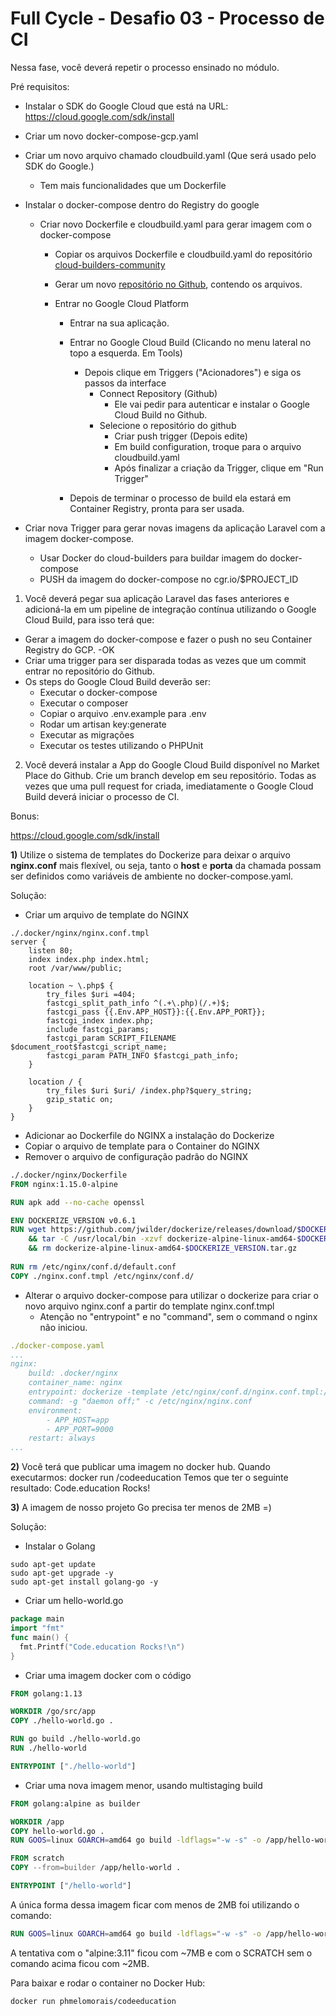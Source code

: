 # Full Cycle - Desafio 03 - Processo de CI

Nessa fase, você deverá repetir o processo ensinado no módulo.

Pré requisitos:

- Instalar o SDK do Google Cloud que está na URL: https://cloud.google.com/sdk/install

- Criar um novo docker-compose-gcp.yaml

- Criar um novo arquivo chamado cloudbuild.yaml (Que será usado pelo SDK do Google.)

  - Tem mais funcionalidades que um Dockerfile

- Instalar o docker-compose dentro do Registry do google

  - Criar novo Dockerfile e cloudbuild.yaml para gerar imagem com o docker-compose

    - Copiar os arquivos Dockerfile e cloudbuild.yaml do repositório [cloud-builders-community](https://github.com/GoogleCloudPlatform/cloud-builders-community/tree/master/docker-compose) 

    - Gerar um novo [repositório no Github](https://github.com/phmelo/fullcycle-desafio-ci-gcp-docker-compose), contendo os arquivos. 

    - Entrar no Google Cloud Platform

      - Entrar na sua aplicação.

      - Entrar no Google Cloud Build (Clicando no menu lateral no topo a esquerda. Em Tools)

        - Depois clique em Triggers ("Acionadores") e siga os passos da interface
          - Connect Repository (Github)
            - Ele vai pedir para autenticar e instalar o Google Cloud Build no Github.
          - Selecione o repositório do github
            - Criar push trigger (Depois edite)
            - Em build configuration, troque para o arquivo cloudbuild.yaml
            - Após finalizar a criação da Trigger, clique em "Run Trigger"

      - Depois de terminar o processo de build ela estará em Container Registry, pronta para ser usada.

        

- Criar nova Trigger para gerar novas imagens da aplicação Laravel com a imagem docker-compose.

  - Usar Docker do cloud-builders para buildar imagem do docker-compose
  - PUSH da imagem do docker-compose no cgr.io/$PROJECT_ID





1) Você deverá pegar sua aplicação Laravel das fases anteriores e  adicioná-la em um pipeline de integração contínua utilizando o Google Cloud Build, para isso terá que:

- Gerar a imagem do docker-compose e fazer o push no seu Container Registry do GCP. -OK
- Criar uma trigger para ser disparada todas as vezes que um commit entrar no repositório do Github.
- Os steps do Google Cloud Build deverão ser: 
  - Executar o docker-compose
  - Executar o composer
  - Copiar o arquivo .env.example para .env
  - Rodar um artisan key:generate
  - Executar as migrações
  - Executar os testes utilizando o PHPUnit



2) Você deverá instalar a App do Google Cloud Build disponível no  Market Place do Github. Crie um branch develop em seu repositório. Todas as vezes que uma pull request for criada, imediatamente o Google Cloud  Build deverá iniciar o processo de CI.





Bonus:

https://cloud.google.com/sdk/install



**1)** Utilize o sistema de templates do Dockerize para deixar o arquivo **nginx.conf** mais flexível, ou seja, tanto o **host** e **porta** da chamada possam ser definidos como variáveis de ambiente no docker-compose.yaml. 



Solução:

- Criar um arquivo de template do NGINX

```nginx
./.docker/nginx/nginx.conf.tmpl
server {
    listen 80;
    index index.php index.html;
    root /var/www/public;

    location ~ \.php$ {
        try_files $uri =404;
        fastcgi_split_path_info ^(.+\.php)(/.+)$;
        fastcgi_pass {{.Env.APP_HOST}}:{{.Env.APP_PORT}};
        fastcgi_index index.php;
        include fastcgi_params;
        fastcgi_param SCRIPT_FILENAME $document_root$fastcgi_script_name;
        fastcgi_param PATH_INFO $fastcgi_path_info;
    }

    location / {
        try_files $uri $uri/ /index.php?$query_string;
        gzip_static on;
    }
}

```



- Adicionar ao Dockerfile do NGINX a instalação do Dockerize
- Copiar o arquivo de template para o Container do NGINX
- Remover o arquivo de configuração padrão do NGINX

```dockerfile
./.docker/nginx/Dockerfile
FROM nginx:1.15.0-alpine

RUN apk add --no-cache openssl

ENV DOCKERIZE_VERSION v0.6.1
RUN wget https://github.com/jwilder/dockerize/releases/download/$DOCKERIZE_VERSION/dockerize-alpine-linux-amd64-$DOCKERIZE_VERSION.tar.gz \
    && tar -C /usr/local/bin -xzvf dockerize-alpine-linux-amd64-$DOCKERIZE_VERSION.tar.gz \
    && rm dockerize-alpine-linux-amd64-$DOCKERIZE_VERSION.tar.gz
    
RUN rm /etc/nginx/conf.d/default.conf
COPY ./nginx.conf.tmpl /etc/nginx/conf.d/

```



- Alterar o arquivo docker-compose para utilizar o dockerize para criar o novo arquivo nginx.conf a partir do template nginx.conf.tmpl
  - Atenção no "entrypoint" e no "command", sem o command o nginx não iniciou.

```yaml
./docker-compose.yaml
...
nginx:
    build: .docker/nginx
    container_name: nginx
    entrypoint: dockerize -template /etc/nginx/conf.d/nginx.conf.tmpl:/etc/nginx/conf.d/nginx.conf nginx
    command: -g "daemon off;" -c /etc/nginx/nginx.conf
    environment:
        - APP_HOST=app
        - APP_PORT=9000
    restart: always
...

```





**2)** Você terá que publicar uma imagem no docker hub. Quando executarmos:
docker run <seu-user>/codeeducation 
Temos que ter o seguinte resultado: Code.education Rocks!

**3)** A imagem de nosso projeto Go precisa ter menos de 2MB =)

Solução:

- Instalar o Golang

```
sudo apt-get update
sudo apt-get upgrade -y
sudo apt-get install golang-go -y
```

- Criar um hello-world.go

```go
package main
import "fmt"
func main() {
  fmt.Printf("Code.education Rocks!\n")
}
```

- Criar uma imagem docker com o código 

```dockerfile
FROM golang:1.13

WORKDIR /go/src/app
COPY ./hello-world.go .

RUN go build ./hello-world.go
RUN ./hello-world

ENTRYPOINT ["./hello-world"]
```



- Criar uma nova imagem menor, usando multistaging build

```dockerfile
FROM golang:alpine as builder

WORKDIR /app
COPY hello-world.go .
RUN GOOS=linux GOARCH=amd64 go build -ldflags="-w -s" -o /app/hello-world .

FROM scratch
COPY --from=builder /app/hello-world .

ENTRYPOINT ["/hello-world"]
```



A única forma dessa imagem ficar com menos de 2MB foi utilizando o comando:

```dockerfile
RUN GOOS=linux GOARCH=amd64 go build -ldflags="-w -s" -o /app/hello-world .
```

A tentativa com o "alpine:3.11" ficou com ~7MB e com o SCRATCH sem o comando acima ficou com ~2MB.



Para baixar e rodar o container no Docker Hub: 

```
docker run phmelomorais/codeeducation
```



